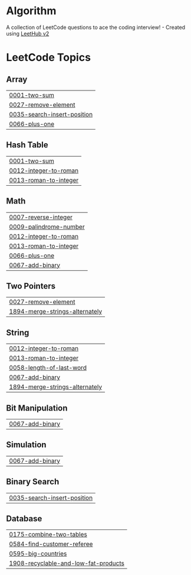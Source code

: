 # Algorithm
A collection of LeetCode questions to ace the coding interview! - Created using [LeetHub v2](https://github.com/arunbhardwaj/LeetHub-2.0)

<!---LeetCode Topics Start-->
# LeetCode Topics
## Array
|  |
| ------- |
| [0001-two-sum](https://github.com/ehddud135/Algorithm/tree/master/0001-two-sum) |
| [0027-remove-element](https://github.com/ehddud135/Algorithm/tree/master/0027-remove-element) |
| [0035-search-insert-position](https://github.com/ehddud135/Algorithm/tree/master/0035-search-insert-position) |
| [0066-plus-one](https://github.com/ehddud135/Algorithm/tree/master/0066-plus-one) |
## Hash Table
|  |
| ------- |
| [0001-two-sum](https://github.com/ehddud135/Algorithm/tree/master/0001-two-sum) |
| [0012-integer-to-roman](https://github.com/ehddud135/Algorithm/tree/master/0012-integer-to-roman) |
| [0013-roman-to-integer](https://github.com/ehddud135/Algorithm/tree/master/0013-roman-to-integer) |
## Math
|  |
| ------- |
| [0007-reverse-integer](https://github.com/ehddud135/Algorithm/tree/master/0007-reverse-integer) |
| [0009-palindrome-number](https://github.com/ehddud135/Algorithm/tree/master/0009-palindrome-number) |
| [0012-integer-to-roman](https://github.com/ehddud135/Algorithm/tree/master/0012-integer-to-roman) |
| [0013-roman-to-integer](https://github.com/ehddud135/Algorithm/tree/master/0013-roman-to-integer) |
| [0066-plus-one](https://github.com/ehddud135/Algorithm/tree/master/0066-plus-one) |
| [0067-add-binary](https://github.com/ehddud135/Algorithm/tree/master/0067-add-binary) |
## Two Pointers
|  |
| ------- |
| [0027-remove-element](https://github.com/ehddud135/Algorithm/tree/master/0027-remove-element) |
| [1894-merge-strings-alternately](https://github.com/ehddud135/Algorithm/tree/master/1894-merge-strings-alternately) |
## String
|  |
| ------- |
| [0012-integer-to-roman](https://github.com/ehddud135/Algorithm/tree/master/0012-integer-to-roman) |
| [0013-roman-to-integer](https://github.com/ehddud135/Algorithm/tree/master/0013-roman-to-integer) |
| [0058-length-of-last-word](https://github.com/ehddud135/Algorithm/tree/master/0058-length-of-last-word) |
| [0067-add-binary](https://github.com/ehddud135/Algorithm/tree/master/0067-add-binary) |
| [1894-merge-strings-alternately](https://github.com/ehddud135/Algorithm/tree/master/1894-merge-strings-alternately) |
## Bit Manipulation
|  |
| ------- |
| [0067-add-binary](https://github.com/ehddud135/Algorithm/tree/master/0067-add-binary) |
## Simulation
|  |
| ------- |
| [0067-add-binary](https://github.com/ehddud135/Algorithm/tree/master/0067-add-binary) |
## Binary Search
|  |
| ------- |
| [0035-search-insert-position](https://github.com/ehddud135/Algorithm/tree/master/0035-search-insert-position) |
## Database
|  |
| ------- |
| [0175-combine-two-tables](https://github.com/ehddud135/Algorithm/tree/master/0175-combine-two-tables) |
| [0584-find-customer-referee](https://github.com/ehddud135/Algorithm/tree/master/0584-find-customer-referee) |
| [0595-big-countries](https://github.com/ehddud135/Algorithm/tree/master/0595-big-countries) |
| [1908-recyclable-and-low-fat-products](https://github.com/ehddud135/Algorithm/tree/master/1908-recyclable-and-low-fat-products) |
<!---LeetCode Topics End-->